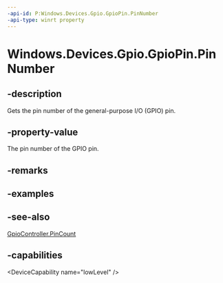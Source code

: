 ```yaml
---
-api-id: P:Windows.Devices.Gpio.GpioPin.PinNumber
-api-type: winrt property
---
```


<!-- Property syntax
public int PinNumber { get; }
-->

# Windows.Devices.Gpio.GpioPin.PinNumber

## -description
Gets the pin number of the general-purpose I/O (GPIO) pin.

## -property-value
The pin number of the GPIO pin.

## -remarks

## -examples

## -see-also
[GpioController.PinCount](gpiocontroller_pincount.md)

## -capabilities
&lt;DeviceCapability name="lowLevel" /&gt;
